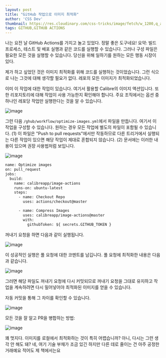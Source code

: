 ```yaml
---
layout: post
title: "GitHub 작업으로 이미지 최적화"
author: 'CSS Dev'
thumbnail: https://res.cloudinary.com/css-tricks/image/fetch/w_1200,q_auto,f_auto/https://css-tricks.com/wp-content/uploads/2020/08/github-actions-image-opt.png
tags: GITHUB,GITHUB ACTIONS
---
```



나는 요전 날 GitHub Actions를 가지고 놀고 있었다. 정말 좋은 도구네요! 요약: 빌드 프로세스, 테스트 및 배포 실행과 같은 코드를 실행할 수 있습니다. 그러나 구성 파일은 필요한 모든 것을 실행할 수 있습니다. 당신을 위해 일하기를 원하는 모든 행동 시장이 있다.

제가 하고 싶었던 것은 이미지 최적화를 위해 코드를 실행하는 것이었습니다. 그런 식으로 나는 그것에 대해 생각할 필요가 없다. 레포의 모든 이미지가 최적화되었습니다.

이미 이 작업에 대한 작업이 있습니다. 여기서 활용할 Calibre의 이미지 액션입니다. 또한 리포지토리에 대해 작업이 사용 가능한지 확인해야 합니다. 주요 조직에서는 옵션 중 하나인 레포당 작업만 실행한다는 것을 알 수 있습니다.

![image](https://i1.wp.com/css-tricks.com/wp-content/uploads/2020/08/github-actions-branch.png?resize=1024%2C731&ssl=1)

그런 다음 `/ghub/workflow/optimize-images.yml`에서 파일을 만듭니다. 여기서 이 작업을 구성할 수 있습니다. 원하는 경우 모든 작업에 별도의 파일이 포함될 수 있습니다. (1) 이 파일은 "Push to pull requests"에서만 작동하므로 다른 트리거에서 실행되는 다른 작업이 있으면 해당 작업이 제대로 혼합되지 않습니다. (2) 문서에는 이러한 내용이 있으며 권장 사용법처럼 보입니다.

![image](https://i0.wp.com/css-tricks.com/wp-content/uploads/2020/08/Screen-Shot-2020-08-18-at-9.06.48-AM.png?resize=1024%2C549&ssl=1)

```html
name: Optimize images
on: pull_request
jobs:
  build:
    name: calibreapp/image-actions
    runs-on: ubuntu-latest
    steps:
      - name: Checkout Repo
        uses: actions/checkout@master

      - name: Compress Images
        uses: calibreapp/image-actions@master
        with:
          githubToken: ${ secrets.GITHUB_TOKEN }
```

꺼내기 요청을 하면 다음과 같이 실행됩니다.

![image](https://i2.wp.com/css-tricks.com/wp-content/uploads/2020/08/Screen-Shot-2020-08-18-at-8.57.15-AM.png?resize=1024%2C827&ssl=1)

이 성공적인 실행은 풀 요청에 대한 코멘트를 남깁니다. 풀 요청에 최적화한 내용은 다음과 같습니다.

![image](https://i0.wp.com/css-tricks.com/wp-content/uploads/2020/08/Screen-Shot-2020-08-18-at-8.56.07-AM.png?resize=1024%2C331&ssl=1)

그러면 해당 파일도 꺼내기 요청에 다시 커밋되므로 꺼내기 요청을 그대로 유지하고 작업을 계속하려면 다시 밀어넣어야 최적화된 이미지를 얻을 수 있습니다.

자동 커밋을 통해 그 차이를 확인할 수 있습니다.

![image](https://i2.wp.com/css-tricks.com/wp-content/uploads/2020/08/Screen-Shot-2020-08-18-at-8.57.30-AM.png?resize=1004%2C954&ssl=1)

모든 것을 잘 알고 PR을 병합하는 방법:

![image](https://i1.wp.com/css-tricks.com/wp-content/uploads/2020/08/Screen-Shot-2020-08-18-at-9.10.44-AM.png?resize=1024%2C485&ssl=1)

꽤 멋지다. 이미지를 로컬에서 최적화하는 것이 특히 어렵습니까? 아니, 다시는 그런 생각 안 해도 돼? 네, 여기 기술 부채가 조금 있긴 하지만 다른 데로 줄이는 건 아주 공정한 거래예요 적어도 제 책에서는요